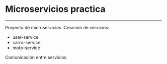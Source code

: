 # Microservicios practica
---
Proyecto de microservicios.
Creación de servicios:
- user-service
- carro-service
- moto-service

Comunicación entre servicios.